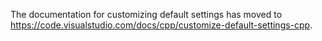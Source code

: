 The documentation for customizing default settings has moved to https://code.visualstudio.com/docs/cpp/customize-default-settings-cpp.
